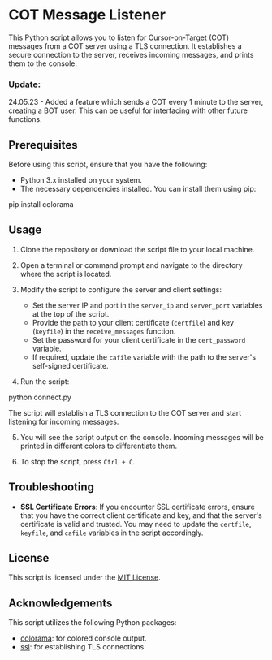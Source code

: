 # COT Message Listener

This Python script allows you to listen for Cursor-on-Target (COT) messages from a COT server using a TLS connection. It establishes a secure connection to the server, receives incoming messages, and prints them to the console.

### Update:
24.05.23 - Added a feature which sends a COT every 1 minute to the server, creating a BOT user. This can be useful for interfacing with other future functions.

## Prerequisites

Before using this script, ensure that you have the following:

- Python 3.x installed on your system.
- The necessary dependencies installed. You can install them using pip:

pip install colorama


## Usage

1. Clone the repository or download the script file to your local machine.

2. Open a terminal or command prompt and navigate to the directory where the script is located.

3. Modify the script to configure the server and client settings:

   - Set the server IP and port in the `server_ip` and `server_port` variables at the top of the script.
   - Provide the path to your client certificate (`certfile`) and key (`keyfile`) in the `receive_messages` function.
   - Set the password for your client certificate in the `cert_password` variable.
   - If required, update the `cafile` variable with the path to the server's self-signed certificate.

4. Run the script:

python connect.py


   The script will establish a TLS connection to the COT server and start listening for incoming messages.

5. You will see the script output on the console. Incoming messages will be printed in different colors to differentiate them.

6. To stop the script, press `Ctrl + C`.

## Troubleshooting

- **SSL Certificate Errors**: If you encounter SSL certificate errors, ensure that you have the correct client certificate and key, and that the server's certificate is valid and trusted. You may need to update the `certfile`, `keyfile`, and `cafile` variables in the script accordingly.

## License

This script is licensed under the [MIT License](LICENSE).

## Acknowledgements

This script utilizes the following Python packages:

- [colorama](https://pypi.org/project/colorama/): for colored console output.
- [ssl](https://docs.python.org/3/library/ssl.html): for establishing TLS connections.



